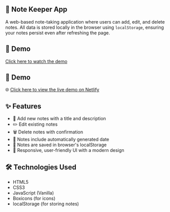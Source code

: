 ## 📘 Note Keeper App

A web-based note-taking application where users can add, edit, and delete notes. All data is stored locally in the browser using `localStorage`, ensuring your notes persist even after refreshing the page.

## 🎥 Demo

[Click here to watch the demo](./images/noteKeeper.mp4)


## 🎥 Demo

🌐 [Click here to view the live demo on Netlify](https://brilliant-hummingbird-b584f7.netlify.app/)



## ✨ Features

- 📝 Add new notes with a title and description
- ✏️ Edit existing notes
- 🗑️ Delete notes with confirmation
- 📅 Notes include automatically generated date
- 💾 Notes are saved in browser's localStorage
- 🎨 Responsive, user-friendly UI with a modern design


## 🛠️ Technologies Used

- HTML5
- CSS3
- JavaScript (Vanilla)
- Boxicons (for icons)
- localStorage (for storing notes)
